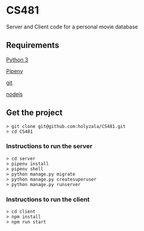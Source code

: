 # CS481
Server and Client code for a personal movie database

## Requirements
[Python 3](https://www.python.org/downloads)

[Pipenv](https://docs.pipenv.org)

[git](https://git-scm.com/downloads)

[nodejs](https://nodejs.org/en/download)

## Get the project
```
> git clone git@github.com:holyzala/CS481.git
> cd CS481
```

### Instructions to run the server
```
> cd server
> pipenv install
> pipenv shell
> python manage.py migrate
> python manage.py createsuperuser
> python manage.py runserver
```

### Instructions to run the client
```
> cd client
> npm install
> npm run start
```


